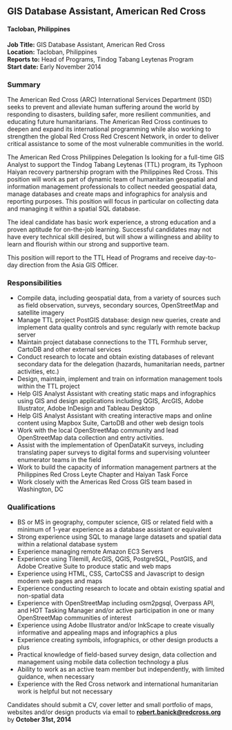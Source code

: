 ## GIS Database Assistant, American Red Cross
#### Tacloban, Philippines

**Job Title:** GIS Database Assistant, American Red Cross<br>
**Location:** Tacloban, Philippines<br>
**Reports to:** Head of Programs, Tindog Tabang Leytenas Program<br>
**Start date:** Early November 2014<br>

### Summary
The American Red Cross (ARC) International Services Department (ISD) seeks to prevent and alleviate human suffering around the world by responding to disasters, building safer, more resilient communities, and educating future humanitarians. The American Red Cross continues to deepen and expand its international programming while also working to strengthen the global Red Cross Red Crescent Network, in order to deliver critical assistance to some of the most vulnerable communities in the world.

The American Red Cross Philippines Delegation Is looking for a full-time GIS Analyst to support the Tindog Tabang Leytenas (TTL) program, its Typhoon Haiyan recovery partnership program with the Philippines Red Cross. This position will work as part of dynamic team of humanitarian geospatial and information management professionals to collect needed geospatial data, manage databases and create maps and infographics for analysis and reporting purposes. This position will focus in particular on collecting data and managing it within a spatial SQL database.

The ideal candidate has basic work experience, a strong education and a proven aptitude for on-the-job learning. Successful candidates may not have every technical skill desired, but will show a willingness and ability to learn and flourish within our strong and supportive team.

This position will report to the TTL Head of Programs and receive day-to-day direction from the Asia GIS Officer.

### Responsibilities
-	Compile data, including geospatial data, from a variety of sources such as field observation, surveys, secondary sources, OpenStreetMap and satellite imagery
-	Manage TTL project PostGIS database: design new queries, create and implement data quality controls and sync regularly with remote backup server
-	Maintain project database connections to the TTL Formhub server, CartoDB and other external services
-	Conduct research to locate and obtain existing databases of relevant secondary data for the delegation (hazards, humanitarian needs, partner activities, etc.)
-	Design, maintain, implement and train on information management tools within the TTL project
-	Help GIS Analyst Assistant with creating static maps and infographics using GIS and design applications including QGIS, ArcGIS, Adobe Illustrator, Adobe InDesign and Tableau Desktop
-	Help GIS Analyst Assistant with creating interactive maps and online content using Mapbox Suite, CartoDB and other web design tools
-	Work with the local OpenStreetMap community and lead OpenStreetMap data collection and entry activities.
-	Assist with the implementation of OpenDataKit surveys, including translating paper surveys to digital forms and supervising volunteer enumerator teams in the field
-	Work to build the capacity of information management partners at the Philippines Red Cross Leyte Chapter and Haiyan Task Force
-	Work closely with the Americas Red Cross GIS team based in Washington, DC

### Qualifications

-	BS or MS in geography, computer science, GIS or related field with a minimum of 1-year experience as a database assistant or equivalent
-	Strong experience using SQL to manage large datasets and spatial data within a relational database system
-	Experience managing remote Amazon EC3 Servers
-	Experience using Tilemill, ArcGIS, QGIS, PostgreSQL, PostGIS, and Adobe Creative Suite to produce static and web maps
-	Experience using HTML, CSS, CartoCSS and Javascript to design modern web pages and maps
-	Experience conducting research to locate and obtain existing spatial and non-spatial data
-	Experience with OpenStreetMap including osm2pgsql, Overpass API, and HOT Tasking Manager and/or active participation in one or many OpenStreetMap communities of interest
-	Experience using Adobe Illustrator and/or InkScape to create visually informative and appealing maps and infographics a plus
-	Experience creating symbols, infographics, or other design products a plus
-	Practical knowledge of field-based survey design, data collection and management using mobile data collection technology a plus
-	Ability to work as an active team member but independently, with limited guidance, when necessary
-	Experience with the Red Cross network and international humanitarian work is helpful but not necessary

Candidates should submit a CV, cover letter and small portfolio of maps, websites and/or design products via email to **robert.banick@redcross.org** by **October 31st, 2014**

